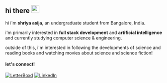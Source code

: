 ## hi there <img src="https://emojis.slackmojis.com/emojis/images/1536351075/4594/blob-wave.gif" width="25"/>

hi i'm **shriya asija**, an undergraduate student from Bangalore, India. 

i'm primarily interested in **full stack development** and **artificial intelligence** and currently studying computer science & engineering.

outside of this, i'm interested in following the developments of science and reading books and watching movies about science and science fiction! 

#### let's connect!
[<img alt="LetterBoxd" src="https://img.shields.io/badge/LetterBoxd-%23000000.svg?&style=for-the-badge&logo=Medium&logoColor=white" />](https://letterboxd.com/shriyaas/)
[<img alt="LinkedIn" src="https://img.shields.io/badge/LinkedIn-%230E76A8.svg?&style=for-the-badge&logo=LinkedIn&logoColor=white" />](www.linkedin.com/in/shriya-asija-a19a60273)

<!--
**shriyaasija/shriyaasija** is a ✨ _special_ ✨ repository because its `README.md` (this file) appears on your GitHub profile.

Here are some ideas to get you started:

- 🔭 I’m currently working on ...
- 🌱 I’m currently learning ...
- 👯 I’m looking to collaborate on ...
- 🤔 I’m looking for help with ...
- 💬 Ask me about ...
- 📫 How to reach me: ...
- 😄 Pronouns: ...
- ⚡ Fun fact: ...
-->
